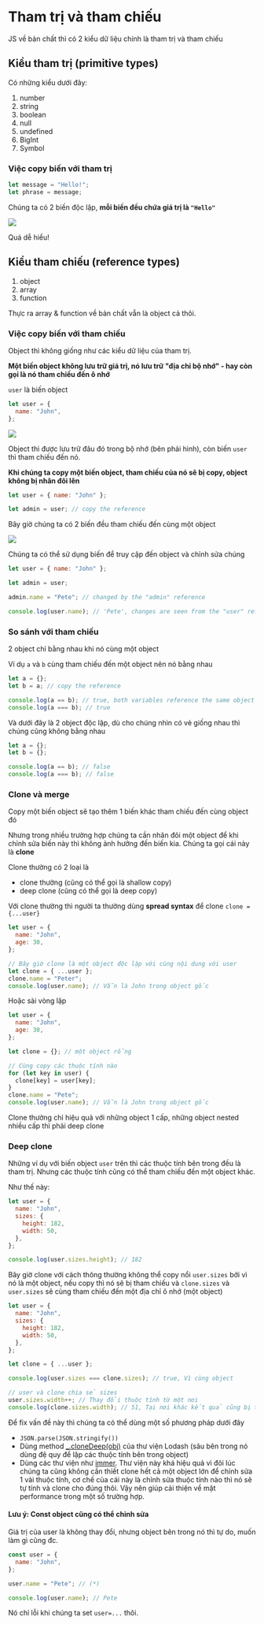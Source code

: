 # Tham trị và tham chiếu

JS về bản chất thì có 2 kiểu dữ liệu chính là tham trị và tham chiếu

## Kiểu tham trị (primitive types)

Có những kiểu dưới đây:

1. number
2. string
3. boolean
4. null
5. undefined
6. BigInt
7. Symbol

### Việc copy biến với tham trị

```js
let message = "Hello!";
let phrase = message;
```

Chúng ta có 2 biến độc lập, **mỗi biến đều chứa giá trị là `"Hello"`**

![](./variable-copy-value.svg)

Quá dễ hiểu!

## Kiểu tham chiếu (reference types)

1. object
2. array
3. function

Thực ra array & function về bản chất vẫn là object cả thôi.

### Việc copy biến với tham chiếu

Object thì không giống như các kiểu dữ liệu của tham trị.

**Một biến object không lưu trữ giá trị, nó lưu trữ "địa chỉ bộ nhớ" - hay còn gọi là nó tham chiếu đến ô nhớ**

`user` là biến object

```js
let user = {
  name: "John",
};
```

![](./variable-contains-reference.svg)

Object thì được lưu trữ đâu đó trong bộ nhớ (bên phải hình), còn biến `user` thì tham chiếu đến nó.

**Khi chúng ta copy một biến object, tham chiếu của nó sẽ bị copy, object không bị nhân đôi lên**

```js
let user = { name: "John" };

let admin = user; // copy the reference
```

Bây giờ chúng ta có 2 biến đều tham chiếu đến cùng một object

![](./variable-copy-reference.svg)

Chúng ta có thể sử dụng biến để truy cập đến object và chỉnh sửa chúng

```js
let user = { name: "John" };

let admin = user;

admin.name = "Pete"; // changed by the "admin" reference

console.log(user.name); // 'Pete', changes are seen from the "user" reference
```

### So sánh với tham chiếu

2 object chỉ bằng nhau khi nó cùng một object

Ví dụ `a` và `b` cùng tham chiếu đến một object nên nó bằng nhau

```js
let a = {};
let b = a; // copy the reference

console.log(a == b); // true, both variables reference the same object
console.log(a === b); // true
```

Và dưới đây là 2 object độc lập, dù cho chúng nhìn có vẻ giống nhau thì chúng cũng không bằng nhau

```js
let a = {};
let b = {};

console.log(a == b); // false
console.log(a === b); // false
```

### Clone và merge

Copy một biến object sẽ tạo thêm 1 biến khác tham chiếu đến cùng object đó

Nhưng trong nhiều trường hợp chúng ta cần nhân đôi một object để khi chỉnh sửa biến này thì không ảnh hưởng đến biến kia. Chúng ta gọi cái này là **clone**

Clone thường có 2 loại là

- clone thường (cũng có thể gọi là shallow copy)
- deep clone (cũng có thể gọi là deep copy)

Với clone thường thì người ta thường dùng **spread syntax** để clone `clone = {...user}`

```js
let user = {
  name: "John",
  age: 30,
};

// Bây giờ clone là một object độc lập với cùng nội dung với user
let clone = { ...user };
clone.name = "Peter";
console.log(user.name); // Vẫn là John trong object gốc
```

Hoặc sài vòng lặp

```js
let user = {
  name: "John",
  age: 30,
};

let clone = {}; // một object rỗng

// Cùng copy các thuộc tính nào
for (let key in user) {
  clone[key] = user[key];
}
clone.name = "Pete";
console.log(user.name); // Vẫn là John trong object gốc
```

Clone thường chỉ hiệu quả với những object 1 cấp, những object nested nhiều cấp thì phải deep clone

### Deep clone

Những ví dụ với biến object `user` trên thì các thuộc tính bên trong đều là tham trị. Nhưng các thuộc tính cũng có thể tham chiếu đến một object khác.

Như thế này:

```js
let user = {
  name: "John",
  sizes: {
    height: 182,
    width: 50,
  },
};

console.log(user.sizes.height); // 182
```

Bây giờ clone với cách thông thường không thể copy nổi `user.sizes` bởi vì nó là một object, nếu copy thì nó sẽ bị tham chiếu và `clone.sizes` và `user.sizes` sẽ cùng tham chiếu đến một địa chỉ ô nhớ (một object)

```js
let user = {
  name: "John",
  sizes: {
    height: 182,
    width: 50,
  },
};

let clone = { ...user };

console.log(user.sizes === clone.sizes); // true, Vì cùng object

// user và clone chia sẻ sizes
user.sizes.width++; // Thay đổi thuộc tính từ một nơi
console.log(clone.sizes.width); // 51, Tại nơi khác kết quả cũng bị thay đổi theo
```

Để fix vấn đề này thì chúng ta có thể dùng một số phương pháp dưới đây

- `JSON.parse(JSON.stringify())`
- Dùng method [\_.cloneDeep(obj)](https://lodash.com/docs#cloneDeep) của thư viện Lodash (sâu bên trong nó dùng đệ quy để lặp các thuộc tính bên trong object)
- Dùng các thư viện như [immer](https://immerjs.github.io/immer/). Thư viện này khá hiệu quả vì đôi lúc chúng ta cũng không cần thiết clone hết cả một object lớn để chỉnh sửa 1 vài thuộc tính, cơ chế của cái này là chỉnh sửa thuộc tính nào thì nó sẽ tự tính và clone cho đúng thôi. Vậy nên giúp cải thiện về mặt performance trong một số trường hợp.

#### Lưu ý: Const object cũng có thể chỉnh sửa

Giá trị của user là không thay đổi, nhưng object bên trong nó thì tự do, muốn làm gì cũng đc.

```js
const user = {
  name: "John",
};

user.name = "Pete"; // (*)

console.log(user.name); // Pete
```

Nó chỉ lỗi khi chúng ta set `user=...` thôi.
